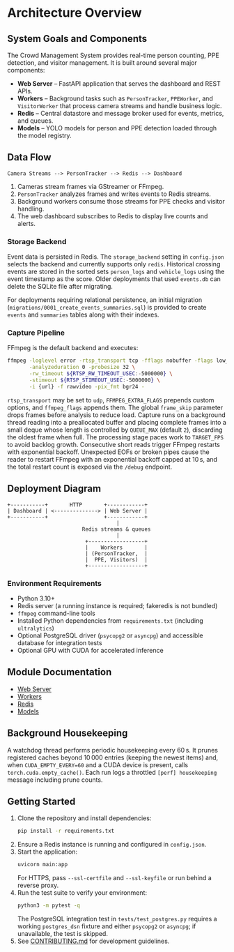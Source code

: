 # Architecture Overview

## System Goals and Components
The Crowd Management System provides real-time person counting, PPE detection, and visitor management. It is built around several major components:

- **Web Server** – FastAPI application that serves the dashboard and REST APIs.
- **Workers** – Background tasks such as `PersonTracker`, `PPEWorker`, and `VisitorWorker` that process camera streams and handle business logic.
- **Redis** – Central datastore and message broker used for events, metrics, and queues.
- **Models** – YOLO models for person and PPE detection loaded through the model registry.

## Data Flow
```
Camera Streams --> PersonTracker --> Redis --> Dashboard
```
1. Cameras stream frames via GStreamer or FFmpeg.
2. `PersonTracker` analyzes frames and writes events to Redis streams.
3. Background workers consume those streams for PPE checks and visitor handling.
4. The web dashboard subscribes to Redis to display live counts and alerts.

### Storage Backend

Event data is persisted in Redis. The `storage_backend` setting in
`config.json` selects the backend and currently supports only `redis`.
Historical crossing events are stored in the sorted sets
`person_logs` and `vehicle_logs` using the event timestamp as the
score. Older deployments that used `events.db` can delete the SQLite file after
migrating.

For deployments requiring relational persistence, an initial migration
(`migrations/0001_create_events_summaries.sql`) is provided to create `events`
and `summaries` tables along with their indexes.

### Capture Pipeline
FFmpeg is the default backend and executes:

```bash
ffmpeg -loglevel error -rtsp_transport tcp -fflags nobuffer -flags low_delay \
       -analyzeduration 0 -probesize 32 \
       -rw_timeout ${RTSP_RW_TIMEOUT_USEC:-5000000} \
       -stimeout ${RTSP_STIMEOUT_USEC:-5000000} \
       -i {url} -f rawvideo -pix_fmt bgr24 -
```

`rtsp_transport` may be set to `udp`, `FFMPEG_EXTRA_FLAGS` prepends custom
options, and `ffmpeg_flags` appends them. The global `frame_skip` parameter
drops frames before analysis to reduce load. Capture runs on a background
thread reading into a preallocated buffer and placing complete frames into a
small deque whose length is controlled by ``QUEUE_MAX`` (default ``2``),
discarding the oldest frame when full. The processing stage paces work to
``TARGET_FPS`` to avoid backlog growth. Consecutive short reads
trigger FFmpeg restarts with exponential backoff. Unexpected EOFs or broken
pipes cause the reader to restart FFmpeg with an exponential backoff capped at
10 s, and the total restart count is exposed via the `/debug` endpoint.

## Deployment Diagram
```
+-----------+       HTTP       +------------+
| Dashboard | <--------------> | Web Server |
+-----------+                  +------------+
                                   |
                        Redis streams & queues
                                   |
                         +------------------+
                         |    Workers       |
                         | (PersonTracker,  |
                         |  PPE, Visitors)  |
                         +------------------+
```

### Environment Requirements
- Python 3.10+
- Redis server (a running instance is required; fakeredis is not bundled)
- `ffmpeg` command-line tools
- Installed Python dependencies from `requirements.txt` (including `ultralytics`)
- Optional PostgreSQL driver (`psycopg2` or `asyncpg`) and accessible database for integration tests
- Optional GPU with CUDA for accelerated inference

## Module Documentation
- [Web Server](web-server.md)
- [Workers](workers.md)
- [Redis](redis.md)
- [Models](models.md)

## Background Housekeeping

A watchdog thread performs periodic housekeeping every 60 s. It prunes
registered caches beyond 10 000 entries (keeping the newest items) and, when
``CUDA_EMPTY_EVERY=60`` and a CUDA device is present, calls
``torch.cuda.empty_cache()``. Each run logs a throttled ``[perf] housekeeping``
message including prune counts.

## Getting Started
1. Clone the repository and install dependencies:
   ```bash
   pip install -r requirements.txt
   ```
2. Ensure a Redis instance is running and configured in `config.json`.
3. Start the application:
   ```bash
   uvicorn main:app
   ```
   For HTTPS, pass `--ssl-certfile` and `--ssl-keyfile` or run behind a reverse proxy.
4. Run the test suite to verify your environment:
    ```bash
    python3 -m pytest -q
    ```
   The PostgreSQL integration test in `tests/test_postgres.py` requires a working
   `postgres_dsn` fixture and either `psycopg2` or `asyncpg`; if unavailable, the test is skipped.
5. See [CONTRIBUTING.md](../CONTRIBUTING.md) for development guidelines.
